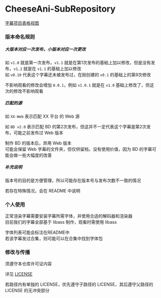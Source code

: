 # CheeseAni-SubRepository
[字幕项目表格视图](https://github.com/orgs/CheeseAni/projects/1)


### 版本命名规则

##### 大版本对应一次发布，小版本对应一次更改
如 `v1.0` 就是第一次发布，`v1.1` 就是在第1次发布的基础上加以修改，但是没有发布，`v1.2` 就是在 `v1.1` 的基础上加以修改  
如 `v0.10` 代表这个字幕还未被发布过，在刚创建的 `v0.1` 的基础上的第9次修改

不影响观看的修改会增加 `0.0.1`，例如 `v1.0.1` 就是在 `v1.0` 基础上修改了，但这次的修改不影响观看

##### 匹配的源
如 `XX-Web` 表示匹配 XX 平台 的 Web 源

如 `BD v2.0` 表示匹配 BD 的第2次发布，但这并不一定代表这个字幕是第2次发布，可能之前发布过 Web 版本

制作 BD 的版本后，弃用 Web 版本  
可能会保留 Web 字幕的文件夹，但仅供留档，没有使用价值，因为 BD 的字幕可能会做一些大幅度的改善

##### 补充说明
版本号的目的是方便管理，所以可能存在版本号与发布次数不一致的情况

若存在特殊情况，会在 README 中说明


### 个人使用
正常渲染字幕需要安装字幕所需字体，并使用合适的解码器和渲染器  
目前我们的字幕全部基于 libass 制作，观看时需使用 libass

字体列表可能会标注在README中  
若该字幕发过合集，则可能可以在合集中找到字体包


### 修改与传播
须遵守本仓库许可证内容

详见 [LICENSE](https://github.com/op200/CheeseAni-SubRepository?tab=License-1-ov-file)

若路径内有单独的 LICENSE，优先遵守子路径的 LICENSE，其后遵守父路径的 LICENSE 的无冲突部分
